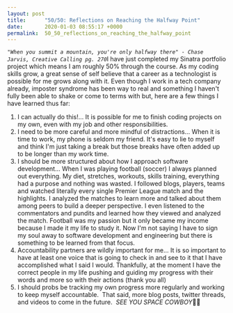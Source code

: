 ```yaml
---
layout: post
title:      "50/50: Reflections on Reaching the Halfway Point"
date:       2020-01-03 08:55:17 +0000
permalink:  50_50_reflections_on_reaching_the_halfway_point
---
```


*`"When you summit a mountain, you're only halfway there" - Chase Jarvis, Creative Calling pg. 270`*
​
I have just completed my Sinatra portfolio project which means I am roughly 50% through the course. As my coding skills grow, a great sense of self believe that a career as a technologist is possible for me grows along with it. Even though I work in a tech company already, imposter syndrome has been way to real and something I haven't fully been able to shake or come to terms with but, here are a few things I have learned thus far:
​
1) I can actually do this!... It is possible for me to finish coding projects on my own, even with my job and other responsibilities. 
​
​
2) I need to be more careful and more mindful of distractions... When it is time to work, my phone is seldom my friend. It's easy to lie to myself and think I'm just taking a break but those breaks have often added up to be longer than my work time. 
​
3) I should be more structured about how I approach software development... When I was playing football (soccer) I always planned out everything. My diet, stretches, workouts, skills training, everything had a purpose and nothing was wasted. I followed blogs, players, teams and watched literally every single Premier League match and the highlights. I analyzed the matches to learn more and talked about them among peers to build a deeper perspective. I even listened to the commentators and pundits and learned how they viewed and analyzed the match. Football was my passion but it only became my income because I made it my life to study it. Now I'm not saying I have to sign my soul away to software development and engineering but there is something to be learned from that focus. 
​
4) Accountability partners are wildly important for me... It is so important to have at least one voice that is going to check in and see to it that I have accomplished what I said I would. Thankfully, at the moment I have the correct people in my life  pushing and guiding my progress with their words and more so with their actions (thank you all)
​
5) I should probs be tracking my own progress more regularly and working to keep myself accountable.
​
That said, more blog posts, twitter threads, and videos to come in the future.
​
*SEE YOU SPACE COWBOY*✌🏾

